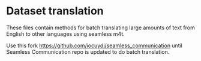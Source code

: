 # Dataset translation

These files contain methods for batch translating large amounts of text from English to other languages using seamless m4t.

Use this fork https://github.com/iocuydi/seamless_communication until Seamless Communication repo is updated to do batch translation.

